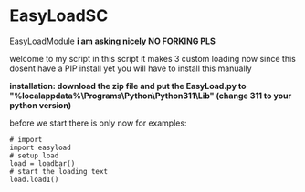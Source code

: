 # EasyLoadSC
EasyLoadModule
**i am asking nicely NO FORKING PLS**

welcome to my script in this script it makes 3 custom loading
now since this dosent have a PIP install yet you will have to 
install this manually

**installation:
download the zip file and put the EasyLoad.py to "%localappdata%\Programs\Python\Python311\Lib" (change 311 to your python version)**


before we start there is only
now for examples:


```
# import
import easyload
# setup load
load = loadbar()
# start the loading text
load.load1()
```
